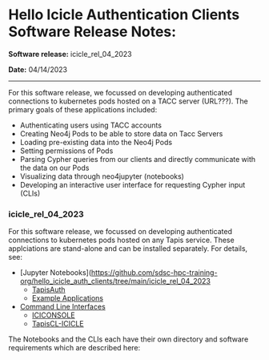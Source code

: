 # Hello Icicle Authentication Clients Software Release Notes:

**Software release:**  icicle_rel_04_2023

**Date:** 04/14/2023
<hr>

For this software release, we focussed on developing authenticated connections to kubernetes pods hosted on a TACC server (URL???). 
The primary goals of these applications included:

* Authenticating users using TACC accounts
* Creating Neo4j Pods to be able to store data on Tacc Servers
* Loading pre-existing data into the Neo4j Pods
* Setting permissions of Pods
* Parsing Cypher queries from our clients and directly communicate with the data on our Pods
* Visualizing data through neo4jupyter (notebooks)
* Developing an interactive user interface for requesting Cypher input (CLIs)

### icicle_rel_04_2023

For this software release, we focussed on developing authenticated connections to kubernetes pods hosted on any Tapis service. These applciations are stand-alone and can be installed separately. For details, see:

* [Jupyter Notebooks](https://github.com/sdsc-hpc-training-org/hello_icicle_auth_clients/tree/main/icicle_rel_04_2023
   * [TapisAuth](https://github.com/sdsc-hpc-training-org/hello_icicle_auth_clients/tree/main/icicle_rel_04_2023/Notebooks/TapisAuth)
   * [Example Applications](https://github.com/sdsc-hpc-training-org/hello_icicle_auth_clients/tree/main/icicle_rel_04_2023/Notebooks/ExampleApplications)
* [Command Line Interfaces](https://github.com/sdsc-hpc-training-org/hello_icicle_auth_clients/tree/main/icicle_rel_04_2023/Notebooks)
   * [ICICONSOLE](https://github.com/sdsc-hpc-training-org/hello_icicle_auth_clients/tree/main/icicle_rel_04_2023/CLI/ICICONSOLE)
   * [TapisCL-ICICLE](https://github.com/sdsc-hpc-training-org/hello_icicle_auth_clients/tree/main/icicle_rel_04_2023/CLI/TapisCL-ICICLE)

The Notebooks and the CLIs each have their own directory and software requirements which are described here: 
